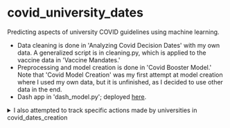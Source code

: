 # covid_university_dates
Predicting aspects of university COVID guidelines using machine learning.

- Data cleaning is done in 'Analyzing Covid Decision Dates' with my own data. A generalized script is in cleaning.py, which is applied to the vaccine data in 'Vaccine Mandates.'
- Preprocessing and model creation is done in 'Covid Booster Model.' Note that 'Covid Model Creation' was my first attempt at model creation where I used my own data, but it is unfinished, as I decided to use other data in the end.
- Dash app in 'dash_model.py'; deployed [here](https://covid-university-boosters.herokuapp.com/).

<details><summary>I also attempted to track specific actions made by universities in covid_dates_creation</summary><br/>

Uses [Uni-rank](https://github.com/nahid18/uni-rank) package to get baseline data, though I had to fix it in 'Documenting COVID Decisions at US Universities'. 

Columns with the dates of COVID-related decisions were created by me.

Most of the dates should be correct (or at least within a few days of being correct); however, let me know if I've made a mistake, or am missing data you have.

Use "cleaned_university_covid_dates" for any projects, though you probably want to clean the code more, as done in my machine learning prep files.
</details>
